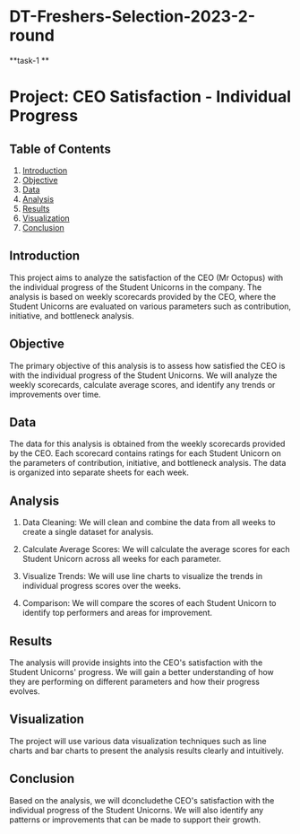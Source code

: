# DT-Freshers-Selection-2023-2-round
**task-1 **
# Project: CEO Satisfaction - Individual Progress
## Table of Contents
1. [Introduction](#introduction)
2. [Objective](#objective)
3. [Data](#data)
4. [Analysis](#analysis)
5. [Results](#results)
6. [Visualization](#visualization)
7. [Conclusion](#conclusion)
## Introduction

This project aims to analyze the satisfaction of the CEO (Mr Octopus) with the individual progress of the Student Unicorns in the company. The analysis is based on weekly scorecards provided by the CEO, where the Student Unicorns are evaluated on various parameters such as contribution, initiative, and bottleneck analysis.

## Objective

The primary objective of this analysis is to assess how satisfied the CEO is with the individual progress of the Student Unicorns. We will analyze the weekly scorecards, calculate average scores, and identify any trends or improvements over time.

## Data

The data for this analysis is obtained from the weekly scorecards provided by the CEO. Each scorecard contains ratings for each Student Unicorn on the parameters of contribution, initiative, and bottleneck analysis. The data is organized into separate sheets for each week.

## Analysis

1. Data Cleaning: We will clean and combine the data from all weeks to create a single dataset for analysis.

2. Calculate Average Scores: We will calculate the average scores for each Student Unicorn across all weeks for each parameter.

3. Visualize Trends: We will use line charts to visualize the trends in individual progress scores over the weeks.

4. Comparison: We will compare the scores of each Student Unicorn to identify top performers and areas for improvement.

## Results

The analysis will provide insights into the CEO's satisfaction with the Student Unicorns' progress. We will gain a better understanding of how they are performing on different parameters and how their progress evolves.

## Visualization

The project will use various data visualization techniques such as line charts and bar charts to present the analysis results clearly and intuitively.

## Conclusion

Based on the analysis, we will dconcludethe CEO's satisfaction with the individual progress of the Student Unicorns. We will also identify any patterns or improvements that can be made to support their growth.

